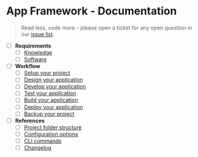 # App Framework - Documentation

> Read less, code more - please open a ticket for any open question in our [issue list](https://github.com/scriptPilot/app-framework/issues).

- [ ] **Requirements**
  - [ ] [Knowledge](docs/knowledge.md)
  - [ ] [Software](#)
- [ ] **Workflow**
  - [ ] [Setup your project](#)
  - [ ] [Design your application](#)
  - [ ] [Develop your application](#)
  - [ ] [Test your application](#)
  - [ ] [Build your application](#)
  - [ ] [Deploy your application](#)
  - [ ] [Backup your project](#)
- [ ] **References**
  - [ ] [Project folder structure](#)
  - [ ] [Configuration options](#)
  - [ ] [CLI commands](#)
  - [ ] [Changelog](#)
